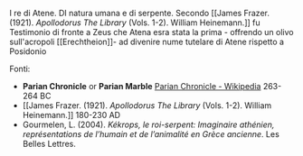 I re di Atene. DI natura umana e di serpente. Secondo [[James Frazer. (1921). _Apollodorus The Library_ (Vols. 1-2). William Heinemann.]] fu Testimonio di fronte a Zeus che Atena esra stata la prima - offrendo un olivo sull'acropoli [[Erechtheion]]- ad divenire  nume tutelare di Atene rispetto a Posidonio

Fonti:
- **Parian Chronicle** or **Parian Marble** [Parian Chronicle - Wikipedia](https://en.wikipedia.org/wiki/Parian_Chronicle) 263-264 BC
- [[James Frazer. (1921). _Apollodorus The Library_ (Vols. 1-2). William Heinemann.]] 180-230 AD
- Gourmelen, L. (2004). _Kékrops, le roi-serpent: Imaginaire athénien, représentations de l’humain et de l’animalité en Grèce ancienne_. Les Belles Lettres.
